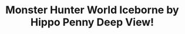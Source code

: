 ---
title: Monster Hunter World Iceborne by Hippo Penny Deep View!
layout: scoredetail
permalink: /meta-score/monster-hunter-world-iceborne
header:
  teaser: /assets/images/monster-hunter-world-iceborne.jpg
  video:
    id: BKfknSQncvI
    provider: youtube
---